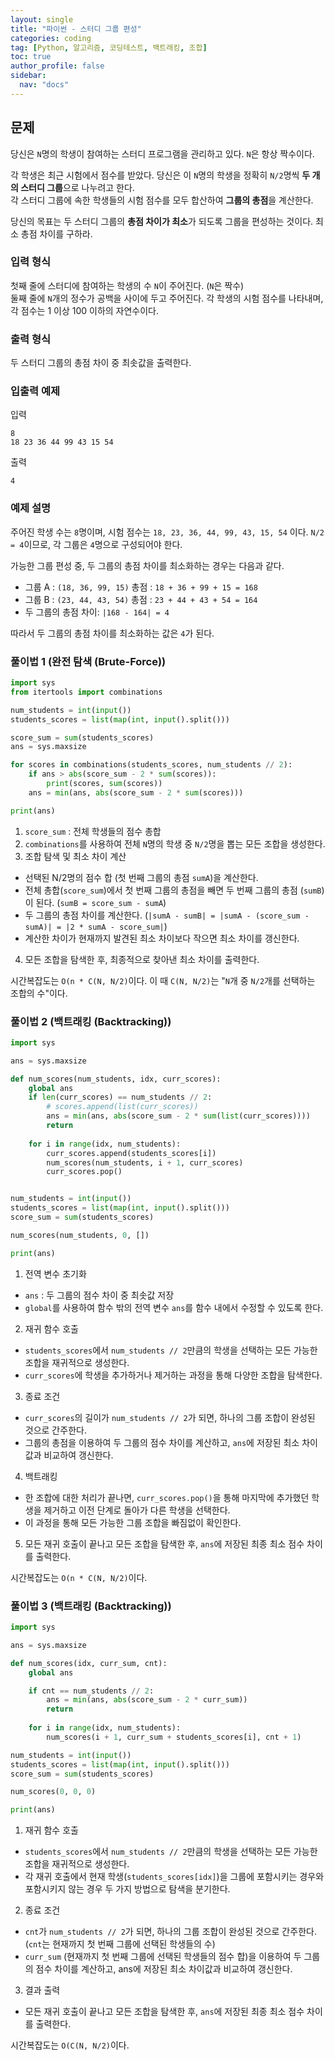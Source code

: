 ```yaml
---
layout: single
title: "파이썬 - 스터디 그룹 편성"
categories: coding
tag: [Python, 알고리즘, 코딩테스트, 백트래킹, 조합]
toc: true
author_profile: false
sidebar:
  nav: "docs"
---
```


## 문제
당신은 `N`명의 학생이 참여하는 스터디 프로그램을 관리하고 있다. `N`은 항상 짝수이다. 

각 학생은 최근 시험에서 점수를 받았다. 당신은 이 `N`명의 학생을 정확히 `N/2`명씩 **두 개의 스터디 그룹**으로 나누려고 한다. <br>
각 스터디 그룹에 속한 학생들의 시험 점수를 모두 합산하여 **그룹의 총점**을 계산한다. 

당신의 목표는 두 스터디 그룹의 **총점 차이가 최소**가 되도록 그룹을 편성하는 것이다. 최소 총점 차이를 구하라.

### 입력 형식
첫째 줄에 스터디에 참여하는 학생의 수 `N`이 주어진다. (`N`은 짝수) <br>
둘째 줄에 `N`개의 정수가 공백을 사이에 두고 주어진다. 각 학생의 시험 점수를 나타내며, 각 점수는 1 이상 100 이하의 자연수이다.

### 출력 형식
두 스터디 그룹의 총점 차이 중 최솟값을 출력한다.

### 입출력 예제
입력
```
8
18 23 36 44 99 43 15 54
```
출력
```
4
```

### 예제 설명
주어진 학생 수는 `8`명이며, 시험 점수는 `18, 23, 36, 44, 99, 43, 15, 54` 이다. `N/2 = 4`이므로, 각 그룹은 `4`명으로 구성되어야 한다.

가능한 그룹 편성 중, 두 그룹의 총점 차이를 최소화하는 경우는 다음과 같다.
- 그룹 A : `(18, 36, 99, 15)` 총점 : `18 + 36 + 99 + 15 = 168`
- 그룹 B : `(23, 44, 43, 54)` 총점 : `23 + 44 + 43 + 54 = 164`
- 두 그룹의 총점 차이: `|168 - 164| = 4`

따라서 두 그룹의 총점 차이를 최소화하는 값은 `4`가 된다.

### 풀이법 1 (완전 탐색 (Brute-Force))
```python
import sys
from itertools import combinations

num_students = int(input())
students_scores = list(map(int, input().split()))

score_sum = sum(students_scores)
ans = sys.maxsize

for scores in combinations(students_scores, num_students // 2):
    if ans > abs(score_sum - 2 * sum(scores)):
        print(scores, sum(scores))
    ans = min(ans, abs(score_sum - 2 * sum(scores)))

print(ans)
```

1. `score_sum` : 전체 학생들의 점수 총합
2. `combinations`를 사용하여 전체 `N`명의 학생 중 `N/2`명을 뽑는 모든 조합을 생성한다.
3. 조합 탐색 및 최소 차이 계산
  - 선택된 N/2명의 점수 합 (첫 번째 그룹의 총점 `sumA`)을 계산한다.
  - 전체 총합(`score_sum`)에서 첫 번째 그룹의 총점을 빼면 두 번째 그룹의 총점 (`sumB`)이 된다. (`sumB = score_sum - sumA`)
  - 두 그룹의 총점 차이를 계산한다. (`|sumA - sumB| = |sumA - (score_sum - sumA)| = |2 * sumA - score_sum|`)
  - 계산한 차이가 현재까지 발견된 최소 차이보다 작으면 최소 차이를 갱신한다.
4. 모든 조합을 탐색한 후, 최종적으로 찾아낸 최소 차이를 출력한다.

시간복잡도는 <code>O(n * C(N, N/2)</code>이다. 이 때 `C(N, N/2)`는 "`N`개 중 `N/2`개를 선택하는 조합의 수"이다.

### 풀이법 2 (백트래킹 (Backtracking))
```python
import sys

ans = sys.maxsize

def num_scores(num_students, idx, curr_scores):
    global ans
    if len(curr_scores) == num_students // 2:
        # scores.append(list(curr_scores))
        ans = min(ans, abs(score_sum - 2 * sum(list(curr_scores))))
        return
    
    for i in range(idx, num_students):
        curr_scores.append(students_scores[i])
        num_scores(num_students, i + 1, curr_scores)
        curr_scores.pop()


num_students = int(input())
students_scores = list(map(int, input().split()))
score_sum = sum(students_scores)

num_scores(num_students, 0, [])

print(ans)
```

1. 전역 변수 초기화
  - `ans` : 두 그룹의 점수 차이 중 최솟값 저장
  - `global`를 사용하여 함수 밖의 전역 변수 `ans`를 함수 내에서 수정할 수 있도록 한다.
2. 재귀 함수 호출
  - `students_scores`에서 `num_students // 2`만큼의 학생을 선택하는 모든 가능한 조합을 재귀적으로 생성한다.
  - `curr_scores`에 학생을 추가하거나 제거하는 과정을 통해 다양한 조합을 탐색한다.
3. 종료 조건
  - `curr_scores`의 길이가 `num_students // 2`가 되면, 하나의 그룹 조합이 완성된 것으로 간주한다.
  - 그룹의 총점을 이용하여 두 그룹의 점수 차이를 계산하고, `ans`에 저장된 최소 차이값과 비교하여 갱신한다.
4. 백트래킹
  - 한 조합에 대한 처리가 끝나면, `curr_scores.pop()`을 통해 마지막에 추가했던 학생을 제거하고 이전 단계로 돌아가 다른 학생을 선택한다.
  - 이 과정을 통해 모든 가능한 그룹 조합을 빠짐없이 확인한다.
5. 모든 재귀 호출이 끝나고 모든 조합을 탐색한 후, `ans`에 저장된 최종 최소 점수 차이를 출력한다.

시간복잡도는 <code>O(n * C(N, N/2)</code>이다.

### 풀이법 3 (백트래킹 (Backtracking))
```python
import sys

ans = sys.maxsize

def num_scores(idx, curr_sum, cnt):
    global ans

    if cnt == num_students // 2:
        ans = min(ans, abs(score_sum - 2 * curr_sum))
        return
    
    for i in range(idx, num_students):
        num_scores(i + 1, curr_sum + students_scores[i], cnt + 1)

num_students = int(input())
students_scores = list(map(int, input().split()))
score_sum = sum(students_scores)

num_scores(0, 0, 0)

print(ans)
```

1. 재귀 함수 호출
  - `students_scores`에서 `num_students // 2`만큼의 학생을 선택하는 모든 가능한 조합을 재귀적으로 생성한다.
  - 각 재귀 호출에서 현재 학생(`students_scores[idx]`)을 그룹에 포함시키는 경우와 포함시키지 않는 경우 두 가지 방법으로 탐색을 분기한다.
2. 종료 조건
  - `cnt`가 `num_students // 2`가 되면, 하나의 그룹 조합이 완성된 것으로 간주한다. (`cnt`는 현재까지 첫 번째 그룹에 선택된 학생들의 수)
  - `curr_sum` (현재까지 첫 번째 그룹에 선택된 학생들의 점수 합)을 이용하여 두 그룹의 점수 차이를 계산하고, ans에 저장된 최소 차이값과 비교하여 갱신한다.
3. 결과 출력
  - 모든 재귀 호출이 끝나고 모든 조합을 탐색한 후, `ans`에 저장된 최종 최소 점수 차이를 출력한다.

시간복잡도는 <code>O(C(N, N/2)</code>이다.

